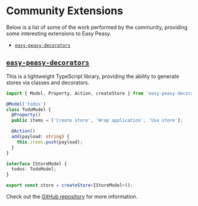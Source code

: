 # Community Extensions

Below is a list of some of the work performed by the community, providing some interesting extensions to Easy Peasy.

- [`easy-peasy-decorators`](#easy-peasy-decoratorshttpsgithubcomeasypeasy-communitydecorators)

## [`easy-peasy-decorators`](https://github.com/easypeasy-community/decorators)

This is a lightweight TypeScript library, providing the ability to generate stores via classes and decorators.

```typescript
import { Model, Property, Action, createStore } from 'easy-peasy-decorators';

@Model('todos')
class TodoModel {
  @Property()
  public items = ['Create store', 'Wrap application', 'Use store'];

  @Action()
  add(payload: string) {
    this.items.push(payload);
  }
}

interface IStoreModel {
  todos: TodoModel;
}

export const store = createStore<IStoreModel>();
```

Check out the [GitHub repository](https://github.com/easypeasy-community/decorators) for more information.
